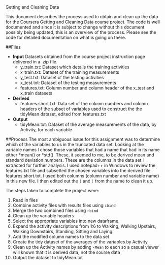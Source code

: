 Getting and Cleaning Data

This document describes the process used to obtain and clean up the data for the Coursera
Getting and Cleaning Data course project.
The code is well documented and since it is subject to change without this document possibly being
updated, this is an overview of the process. Please see the code for detailed documentation
on what is going on there.

##Files
* **Input** Datasets obtained from the course project instruction  page delivered in a .zip file.
  * y_train.txt: Dataset which details the training activities
  * x_train.txt: Dataset of the training measurements
  * y_test.txt:  Dataset of the testing activities
  * x_test.txt:  Dataset of the testing measurements
  * features.txt: Column number and column header of the x_test and x_train datasets
* **Derived**
  * features.short.txt: Data set of the column numbers and column headers of the subset of 
  variables used to construct the the tidyMean dataset, edited from features.txt
* **Output**
  * tidyMean.txt: Dataset of the average measurements of the data, by Activity, for each
  variable
  
##Process
The most ambiguous issue for this assignment was to determine which of the variables to us in the truncated 
data set.  Looking at the variable names I chose those variables that had a name that had in its name either *mean()
or *std().  These, it seemed to me, to be derived mean and standard deviation numbers.  These are the columns in the data set I extracted for further analysis.  I used notepad++ in Windows to review the features.txt file and subsetted the chosen variables into the derived file features.short.txt.  I used both columns (column number and variable name) in this new file. I then edited out the `(` and `)` from the name to clean it up.

The steps taken to complete the project were:
1. Read in files
2. Combine activity files with results files using `cbind`
3. Merge the two combined files using `rbind`
4. Clean up the variable headers
5. Select the appropriate variables into new dataframe.
6. Expand the activity descriptions from 1:6 to Walking, Walking Upstairs, Walking Downstairs, Standing, Sitting and Laying.
7. Add the modified column names to the data set
8. Create the tidy dataset of the averages of the variables by Activity
9. Clean up the Activity names by adding `-Mean` to each so a casual viewer will known that it is derived data, not the sourse data
10. Output the dataset to tidyMean.txt

